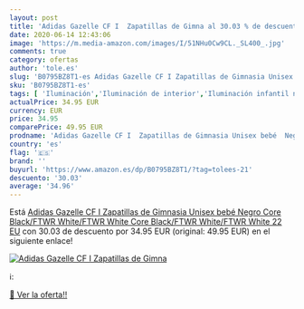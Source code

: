 ```yaml
---
layout: post
title: 'Adidas Gazelle CF I  Zapatillas de Gimna al 30.03 % de descuento'
date: 2020-06-14 12:43:06
image: 'https://m.media-amazon.com/images/I/51NHu0Cw9CL._SL400_.jpg'
comments: true
category: ofertas
author: 'tole.es'
slug: 'B0795BZ8T1-es Adidas Gazelle CF I Zapatillas de Gimnasia Unisex bebé...'
sku: 'B0795BZ8T1-es'
tags: [ 'Iluminación','Iluminación de interior','Iluminación infantil nocturna','Lámparas e iluminación infantil','bebé', ]
actualPrice: 34.95 EUR
currency: EUR
price: 34.95
comparePrice: 49.95 EUR
prodname: 'Adidas Gazelle CF I  Zapatillas de Gimnasia Unisex bebé  Negro  Core Black/FTWR White/FTWR White Core Black/FTWR White/FTWR White   22 EU'
country: 'es'
flag: '🇪🇸'
brand: ''
buyurl: 'https://www.amazon.es/dp/B0795BZ8T1/?tag=tolees-21'
descuento: '30.03'
average: '34.96'
---
```


Está [Adidas Gazelle CF I  Zapatillas de Gimnasia Unisex bebé  Negro  Core Black/FTWR White/FTWR White Core Black/FTWR White/FTWR White   22 EU](https://www.amazon.es/dp/B0795BZ8T1/?tag=tolees-21) con 30.03 de descuento por 34.95 EUR (original: 49.95 EUR) en el siguiente enlace!

[![Adidas Gazelle CF I  Zapatillas de Gimna](https://m.media-amazon.com/images/I/51NHu0Cw9CL._SL400_.jpg)](https://www.amazon.es/dp/B0795BZ8T1/?tag=tolees-21)

ℹ️:


[🛒 Ver la oferta!!](https://www.amazon.es/dp/B0795BZ8T1/?tag=tolees-21)
